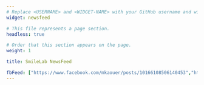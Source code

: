 ```yaml
---
# Replace <USERNAME> and <WIDGET-NAME> with your GitHub username and widget name, respectively.
widget: newsfeed

# This file represents a page section.
headless: true

# Order that this section appears on the page.
weight: 1

title: SmileLab NewsFeed

fbFeed: ["https://www.facebook.com/mkaouer/posts/10166108506140453","https://www.facebook.com/mkaouer/posts/10165789427740453",https://www.facebook.com/mkaouer/posts/10165474101125453,https://www.facebook.com/mkaouer/posts/10165502487895453,https://www.facebook.com/mkaouer/posts/10165789427740453,https://www.facebook.com/mkaouer/posts/10165397229025453,https://www.facebook.com/mkaouer/posts/10165393708235453,https://www.facebook.com/wesley.klewerton/posts/4413545278663728,https://www.facebook.com/mkaouer/posts/10165182007315453,https://www.facebook.com/marouane.kessentini/posts/10226039060142152,https://www.facebook.com/mkaouer/posts/10165118937700453,https://www.facebook.com/mkaouer/posts/10164918402925453,https://www.facebook.com/mkaouer/posts/10164561411990453,https://www.facebook.com/mkaouer/posts/10164487265410453,https://www.facebook.com/mkaouer/posts/10164471645320453]
---
```


